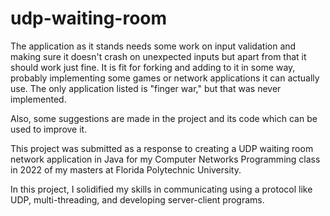 # udp-waiting-room

The application as it stands needs some work on input validation and making sure it doesn't crash on unexpected inputs but
apart from that it should work just fine. It is fit for forking and adding to it in some way, probably implementing some 
games or network applications it can actually use. The only application listed is "finger war," but that was never implemented.

Also, some suggestions are made in the project and its code which can be used to improve it. 

This project was submitted as a response to creating a UDP waiting room network application in Java for my Computer Networks Programming 
class in 2022 of my masters at Florida Polytechnic University. 

In this project, I solidified my skills in communicating using a protocol like UDP, multi-threading, and developing server-client programs. 
